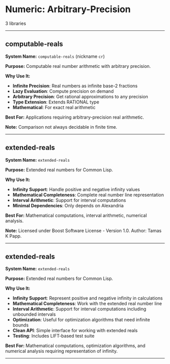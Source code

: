 # Numeric: Arbitrary-Precision

3 libraries

---

## computable-reals

**System Name:** `computable-reals` (nickname `cr`)

**Purpose:** Computable real number arithmetic with arbitrary precision.

**Why Use It:**
- **Infinite Precision**: Real numbers as infinite base-2 fractions
- **Lazy Evaluation**: Compute precision on demand
- **Arbitrary Precision**: Get rational approximations to any precision
- **Type Extension**: Extends RATIONAL type
- **Mathematical**: For exact real arithmetic

**Best For:** Applications requiring arbitrary-precision real arithmetic.

**Note:** Comparison not always decidable in finite time.

---


## extended-reals

**System Name:** `extended-reals`

**Purpose:** Extended real numbers for Common Lisp.

**Why Use It:**
- **Infinity Support**: Handle positive and negative infinity values
- **Mathematical Completeness**: Complete real number line representation
- **Interval Arithmetic**: Support for interval computations
- **Minimal Dependencies**: Only depends on Alexandria

**Best For:** Mathematical computations, interval arithmetic, numerical analysis.

**Note:** Licensed under Boost Software License - Version 1.0. Author: Tamas K Papp.

---


## extended-reals

**System Name:** `extended-reals`

**Purpose:** Extended real numbers for Common Lisp.

**Why Use It:**
- **Infinity Support**: Represent positive and negative infinity in calculations
- **Mathematical Completeness**: Work with the extended real number line
- **Interval Arithmetic**: Support for interval computations including unbounded intervals
- **Optimization**: Useful for optimization algorithms that need infinite bounds
- **Clean API**: Simple interface for working with extended reals
- **Testing**: Includes LIFT-based test suite

**Best For:** Mathematical computations, optimization algorithms, and numerical analysis requiring representation of infinity.

---


